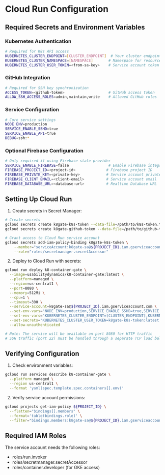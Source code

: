 # Cloud Run Configuration

## Required Secrets and Environment Variables

### Kubernetes Authentication
```bash
# Required for K8s API access
KUBERNETES_CLUSTER_ENDPOINT=[CLUSTER_ENDPOINT]  # Your cluster endpoint
KUBERNETES_CLUSTER_NAMESPACE=[NAMESPACE]       # Namespace for resources
KUBERNETES_CLUSTER_USER_TOKEN=<from-sa-key>    # Service account token
```

### GitHub Integration
```bash
# Required for SSH key synchronization
ACCESS_TOKEN=<github-token>                    # GitHub access token
ALLOW_SSH_ACCESS_ROLES=admin,maintain,write    # Allowed GitHub roles
```

### Service Configuration
```bash
# Core service settings
NODE_ENV=production
SERVICE_ENABLE_SSHD=true
SERVICE_ENABLE_API=true
DEBUG=ssh:*
```

### Optional Firebase Configuration
```bash
# Only required if using Firebase state provider
SERVICE_ENABLE_FIREBASE=false                  # Enable Firebase integration
FIREBASE_PROJECT_ID=<project-id>              # Firebase project ID
FIREBASE_PRIVATE_KEY=<private-key>            # Service account private key
FIREBASE_CLIENT_EMAIL=<client-email>          # Service account email
FIREBASE_DATABASE_URL=<database-url>          # Realtime Database URL
```

## Setting Up Cloud Run

1. Create secrets in Secret Manager:
```bash
# Create secrets
gcloud secrets create k8gate-k8s-token --data-file=/path/to/k8s-token.txt
gcloud secrets create k8gate-github-token --data-file=/path/to/github-token.txt

# Grant access to Cloud Run service account
gcloud secrets add-iam-policy-binding k8gate-k8s-token \
    --member="serviceAccount:k8gate-sa@${PROJECT_ID}.iam.gserviceaccount.com" \
    --role="roles/secretmanager.secretAccessor"
```

2. Deploy to Cloud Run with secrets:
```bash
gcloud run deploy k8-container-gate \
  --image=usabilitydynamics/k8-container-gate:latest \
  --platform=managed \
  --region=us-central1 \
  --port=8080 \
  --memory=512Mi \
  --cpu=1 \
  --timeout=300 \
  --service-account=k8gate-sa@${PROJECT_ID}.iam.gserviceaccount.com \
  --set-env-vars="NODE_ENV=production,SERVICE_ENABLE_SSHD=true,SERVICE_ENABLE_API=true" \
  --set-env-vars="KUBERNETES_CLUSTER_ENDPOINT=[CLUSTER_ENDPOINT],KUBERNETES_CLUSTER_NAMESPACE=[NAMESPACE]" \
  --set-secrets="KUBERNETES_CLUSTER_USER_TOKEN=k8gate-k8s-token:latest,ACCESS_TOKEN=k8gate-github-token:latest" \
  --allow-unauthenticated

# Note: The service will be available on port 8080 for HTTP traffic
# SSH traffic (port 22) must be handled through a separate TCP load balancer
```

## Verifying Configuration

1. Check environment variables:
```bash
gcloud run services describe k8-container-gate \
  --platform managed \
  --region us-central1 \
  --format 'yaml(spec.template.spec.containers[].env)'
```

2. Verify service account permissions:
```bash
gcloud projects get-iam-policy ${PROJECT_ID} \
  --flatten="bindings[].members" \
  --format='table(bindings.role)' \
  --filter="bindings.members:k8gate-sa@${PROJECT_ID}.iam.gserviceaccount.com"
```

## Required IAM Roles

The service account needs the following roles:
- roles/run.invoker
- roles/secretmanager.secretAccessor
- roles/container.developer (for GKE access)
